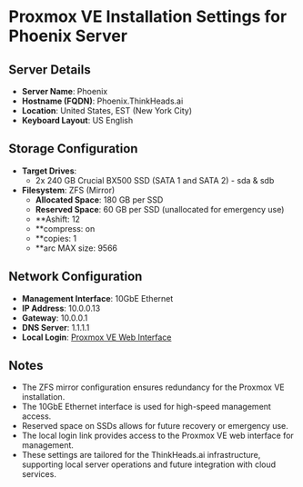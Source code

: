 # Proxmox VE Installation Settings for Phoenix Server

## Server Details
- **Server Name**: Phoenix
- **Hostname (FQDN)**: Phoenix.ThinkHeads.ai
- **Location**: United States, EST (New York City)
- **Keyboard Layout**: US English

## Storage Configuration
- **Target Drives**: 
  - 2x 240 GB Crucial BX500 SSD (SATA 1 and SATA 2) - sda & sdb
- **Filesystem**: ZFS (Mirror)
  - **Allocated Space**: 180 GB per SSD
  - **Reserved Space**: 60 GB per SSD (unallocated for emergency use)
  - **Ashift: 12
  - **compress: on
  - **copies: 1
  - **arc MAX size: 9566

## Network Configuration
- **Management Interface**: 10GbE Ethernet
- **IP Address**: 10.0.0.13
- **Gateway**: 10.0.0.1
- **DNS Server**: 1.1.1.1
- **Local Login**: [Proxmox VE Web Interface](https://10.0.0.13:8006)

## Notes
- The ZFS mirror configuration ensures redundancy for the Proxmox VE installation.
- The 10GbE Ethernet interface is used for high-speed management access.
- Reserved space on SSDs allows for future recovery or emergency use.
- The local login link provides access to the Proxmox VE web interface for management.
- These settings are tailored for the ThinkHeads.ai infrastructure, supporting local server operations and future integration with cloud services.
